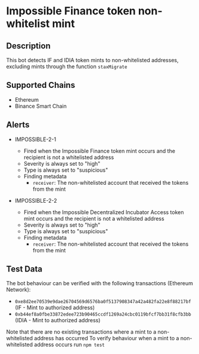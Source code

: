 # Impossible Finance token non-whitelist mint

## Description

This bot detects IF and IDIA token mints to non-whitelisted addresses, excluding mints through the function `staxMigrate`

## Supported Chains

- Ethereum
- Binance Smart Chain

## Alerts

- IMPOSSIBLE-2-1
  - Fired when the Impossible Finance token mint occurs and the recipient is not a whitelisted address
  - Severity is always set to "high"
  - Type is always set to "suspicious"
  - Finding metadata
    - `receiver`: The non-whitelisted account that received the tokens from the mint

- IMPOSSIBLE-2-2
  - Fired when the Impossible Decentralized Incubator Access token mint occurs and the recipient is not a whitelisted address
  - Severity is always set to "high"
  - Type is always set to "suspicious"
  - Finding metadata
    - `receiver`: The non-whitelisted account that received the tokens from the mint

## Test Data

The bot behaviour can be verified with the following transactions (Ethereum Network):

- `0xe8d2ee70539e9dae26704569d6576ba0f5137908347a42a482fa22e8f88217bf` (IF - Mint to authorized address)
- `0xb44ef8a0fbe33872edee723b90465ccdf1269a24cbc0119bfcf7bb31f8cfb3bb` (IDIA - Mint to authorized address)

Note that there are no existing transactions where a mint to a non-whitelisted address has occurred
To verify behaviour when a mint to a non-whitelisted address occurs run `npm test`
